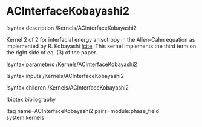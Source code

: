 # ACInterfaceKobayashi2

!syntax description /Kernels/ACInterfaceKobayashi2

Kernel 2 of 2 for interfacial energy anisotropy in the Allen-Cahn equation as
implemented by R. Kobayashi [!cite](Kobayashi1993).
This kernel implements the third term on the right side of eq. (3) of the paper.

!syntax parameters /Kernels/ACInterfaceKobayashi2

!syntax inputs /Kernels/ACInterfaceKobayashi2

!syntax children /Kernels/ACInterfaceKobayashi2

!bibtex bibliography

!tag name=ACInterfaceKobayashi2 pairs=module:phase_field system:kernels

